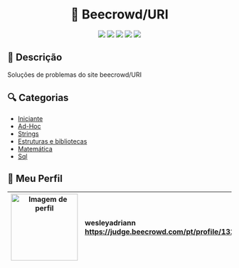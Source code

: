 <h1 align="center">
  🐝 Beecrowd/URI
</h1>

<p align="center">
  <img src="https://img.shields.io/github/languages/count/wesleyadriann/beecrowd?style=flat-square" />
  <img src="https://img.shields.io/github/languages/top/wesleyadriann/beecrowd?style=flat-square" />
  <img src="https://img.shields.io/github/last-commit/wesleyadriann/beecrowd?style=flat-square" />
  <img src="https://img.shields.io/github/license/wesleyadriann/beecrowd?style=flat-square" />
  <img src="https://img.shields.io/github/repo-size/wesleyadriann/beecrowd?style=flat-square" />
</p>

## 📝 Descrição

Soluções de problemas do site beecrowd/URI

## 🔍 Categorias

- [Iniciante](./Iniciante)
- [Ad-Hoc](./Ad-Hoc)
- [Strings](./Strings)
- [Estruturas e bibliotecas](./Estruturas)
- [Matemática](./Matematica)
- [Sql](./Sql)

## 👤 Meu Perfil

| <img src="https://avatars.githubusercontent.com/u/31211915" alt="Imagem de perfil" width="150"> | <div ><span>wesleyadriann</span> <br/> <a href="https://judge.beecrowd.com/pt/profile/132301">https://judge.beecrowd.com/pt/profile/132301 </a></div> |
|-----------------------------------------------------------------------------|:---------------------------------------------------------------------------------|
